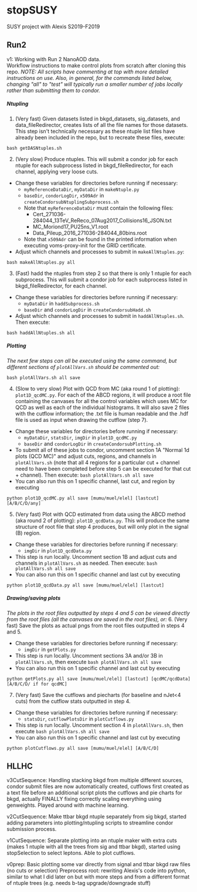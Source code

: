 # stopSUSY
SUSY project with Alexis S2019-F2019

## Run2
v1: Working with Run 2 NanoAOD data.  
Workflow instructions to make control plots from scratch after cloning this repo. _NOTE: All scripts have commenting at top with more detailed instructions on use. Also, in general, for the commands listed below, changing "all" to "test" will typically run a smaller number of jobs locally rather than submitting them to condor._  
##### Ntupling
1. (Very fast) Given datasets listed in bkgd_datasets, sig_datasets, and data_fileRedirector, creates lists of all the file names for those datasets. This step isn't technically necessary as these ntuple list files have already been included in the repo, but to recreate these files, execute:
```
bash getDASNtuples.sh
```
2. (Very slow) Produce ntuples. This will submit a condor job for each ntuple for each subprocess listed in bkgd_fileRedirector, for each channel, applying very loose cuts. 
- Change these variables for directories before running if necessary:
  - `myReferenceDataDir`, `myDataDir` in `makeNtuple.py`
  - `baseDir`, `condorLogDir`, `x509Adr` in `createCondorsubNtuplingSubprocess.sh`
  - Note that `myReferenceDataDir` must contain the following files:
    - Cert_271036-284044_13TeV_ReReco_07Aug2017_Collisions16_JSON.txt
    - MC_Moriond17_PU25ns_V1.root
    - Data_Pileup_2016_271036-284044_80bins.root
  - Note that `x509Adr` can be found in the printed information when executing voms-proxy-init for the GRID certificate.
- Adjust which channels and processes to submit in `makeAllNtuples.py`:
```
bash makeAllNtuples.py all
```
3. (Fast) hadd the ntuples from step 2 so that there is only 1 ntuple for each subprocess. This will submit a condor job for each subprocess listed in bkgd_fileRedirector, for each channel.
- Change these variables for directories before running if necessary:
  - `myDataDir` in `haddSubprocess.sh`
  - `baseDir` and `condorLogDir` in `createCondorsubHadd.sh`
- Adjust which channels and processes to submit in `haddAllNtuples.sh`. Then execute:
```
bash haddAllNtuples.sh all
```
##### Plotting
_The next few steps can all be executed using the same command, but different sections of `plotAllVars.sh` should be commented out:_
```
bash plotAllVars.sh all save
```
4. (Slow to very slow) Plot with QCD from MC (aka round 1 of plotting): `plot1D_qcdMC.py`. For each of the ABCD regions, it will produce a root file containing the canvases for all the control variables which uses MC for QCD as well as each of the individual histograms. It will also save 2 files with the cutflow information; the .txt file is human readable and the .hdf file is used as input when drawing the cutflow (step 7).
- Change these variables for directories before running if necessary:
  - `myDataDir`, `statsDir`, `imgDir` in `plot1D_qcdMC.py`
  - `baseDir` and `condorLogDir` in `createCondorsubPlotting.sh`
- To submit all of these jobs to condor, uncomment section 1A "Normal 1d plots (QCD MC)" and adjust cuts, regions, and channels in `plotAllVars.sh` (note that all 4 regions for a particular cut + channel need to have been completed before step 5 can be executed for that cut + channel). Then execute: `bash plotAllVars.sh all save`
- You can also run this on 1 specific channel, last cut, and region by executing
```
python plot1D_qcdMC.py all save [mumu/muel/elel] [lastcut] [A/B/C/D/any]
```
5. (Very fast) Plot with QCD estimated from data using the ABCD method (aka round 2 of plotting): `plot1D_qcdData.py`. This will produce the same structure of root file that step 4 produces, but will only plot in the signal (B) region.
- Change these variables for directories before running if necessary:
  - `imgDir` in `plot1D_qcdData.py`
- This step is run locally. Uncomment section 1B and adjust cuts and channels in `plotAllVars.sh` as needed. Then execute: `bash plotAllVars.sh all save`
- You can also run this on 1 specific channel and last cut by executing
```
python plot1D_qcdData.py all save [mumu/muel/elel] [lastcut]
```
##### Drawing/saving plots
_The plots in the root files outputted by steps 4 and 5 can be viewed directly from the root files (all the canvases are saved in the root files), or:_
6. (Very fast) Save the plots as actual pngs from the root files outputted in steps 4 and 5.
- Change these variables for directories before running if necessary:
  - `imgDir` in `getPlots.py`
- This step is run locally. Uncomment sections 3A and/or 3B in `plotAllVars.sh`, then execute `bash plotAllVars.sh all save`
- You can also run this on 1 specific channel and last cut by executing
```
python getPlots.py all save [mumu/muel/elel] [lastcut] [qcdMC/qcdData] [A/B/C/D/ if for qcdMC]
```
7. (Very fast) Save the cutflows and piecharts (for baseline and nJet<4 cuts) from the cutflow stats outputted in step 4.
- Change these variables for directories before running if necessary:
  - `statsDir`, `cutflowPlotsDir` in `plotCutflows.py`
- This step is run locally. Uncomment section 4 in `plotAllVars.sh`, then execute `bash plotAllVars.sh all save` 
- You can also run this on 1 specific channel and last cut by executing
```
python plotCutflows.py all save [mumu/muel/elel] [A/B/C/D]
```

## HLLHC
v3CutSequence:
Handling stacking bkgd from multiple different sources, condor submit files are now automatically created, cutflows first created as a text file before an additional script plots the cutflows and pie charts for bkgd, actually FINALLY fixing correctly scaling everything using genweights.
Played around with machine learning.

v2CutSequence:
Make ttbar bkgd ntuple separately from sig bkgd, started adding parameters into plotting/ntupling scripts to streamline condor submission process.

v1CutSequence:
Separate plotting into an ntuple maker with extra cuts (makes 1 ntuple with all the trees from sig and ttbar bkgd), started using stopSelection to select leptons. Able to plot cutflows.

v0prep:
Basic plotting some var directly from signal and ttbar bkgd raw files (no cuts or selection)
Preprocess root: rewriting Alexis's code into python, similar to what I did later on but with more steps and from a different format of ntuple trees (e.g. needs b-tag upgrade/downgrade stuff)
